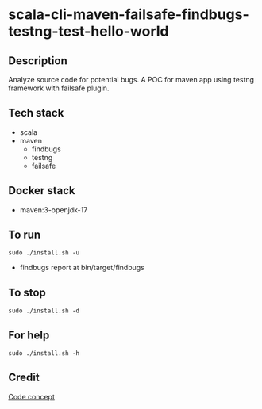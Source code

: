 # scala-cli-maven-failsafe-findbugs-testng-test-hello-world

## Description
Analyze source code for potential bugs.
A POC for maven app using testng
framework with failsafe plugin.

## Tech stack
- scala
- maven
	- findbugs
  - testng
  - failsafe

## Docker stack
- maven:3-openjdk-17

## To run
`sudo ./install.sh -u`
- findbugs report at bin/target/findbugs

## To stop
`sudo ./install.sh -d`

## For help
`sudo ./install.sh -h`

## Credit
[Code concept](https://github.com/eugenp/tutorials/tree/master/testing-modules/testng)
